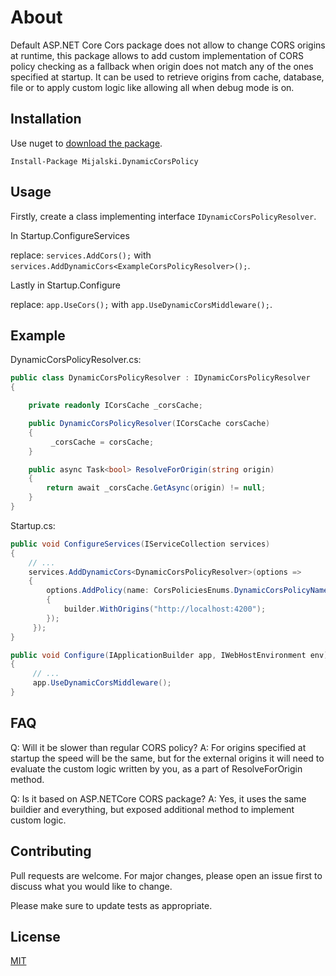 # About

Default ASP.NET Core Cors package does not allow to change CORS origins at runtime, this package allows to add custom implementation of CORS policy checking as a fallback when origin does not match any of the ones specified at startup. It can be used to retrieve origins from cache, database, file or to apply custom logic like allowing all when debug mode is on.

## Installation

Use nuget to [download the package](https://www.nuget.org/packages/Mijalski.DynamicCorsPolicy).

```PM
Install-Package Mijalski.DynamicCorsPolicy
```

## Usage

Firstly, create a class implementing interface `IDynamicCorsPolicyResolver`.

In Startup.ConfigureServices

replace: `services.AddCors();` with `services.AddDynamicCors<ExampleCorsPolicyResolver>();`.

Lastly in Startup.Configure

replace: `app.UseCors();` with `app.UseDynamicCorsMiddleware();`.

## Example

DynamicCorsPolicyResolver.cs:
```csharp
public class DynamicCorsPolicyResolver : IDynamicCorsPolicyResolver
{

    private readonly ICorsCache _corsCache;

    public DynamicCorsPolicyResolver(ICorsCache corsCache)
    {
         _corsCache = corsCache;
    }

    public async Task<bool> ResolveForOrigin(string origin)
    {
        return await _corsCache.GetAsync(origin) != null;
    }
}

```

Startup.cs:
```csharp
public void ConfigureServices(IServiceCollection services)
{
    // ...
    services.AddDynamicCors<DynamicCorsPolicyResolver>(options =>
    {
        options.AddPolicy(name: CorsPoliciesEnums.DynamicCorsPolicyName, builder =>
        {
            builder.WithOrigins("http://localhost:4200");
        });
     });
}

public void Configure(IApplicationBuilder app, IWebHostEnvironment env)
{
     // ...
     app.UseDynamicCorsMiddleware();
}
```

## FAQ

Q: Will it be slower than regular CORS policy?
A: For origins specified at startup the speed will be the same, but for the external origins it will need to evaluate the custom logic written by you, as a part of ResolveForOrigin method.

Q: Is it based on ASP.NETCore CORS package?
A: Yes, it uses the same buildier and everything, but exposed additional method to implement custom logic.

## Contributing
Pull requests are welcome. For major changes, please open an issue first to discuss what you would like to change.

Please make sure to update tests as appropriate.

## License
[MIT](https://choosealicense.com/licenses/mit/)
